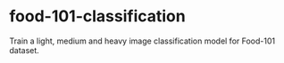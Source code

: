 # food-101-classification
Train a light, medium and heavy image classification model for Food-101 dataset.
